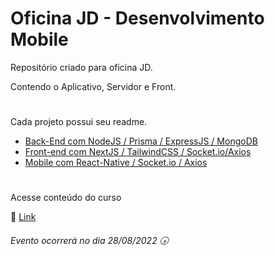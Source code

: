 # Oficina JD - Desenvolvimento Mobile
Repositório criado para oficina JD. 

Contendo o Aplicativo, Servidor e Front.
#
Cada projeto possui seu readme.

- [Back-End com NodeJS / Prisma / ExpressJS / MongoDB](https://github.com/eryc23/oficinajd/tree/main/back-end)
- [Front-end com NextJS / TailwindCSS / Socket.io/Axios](https://github.com/eryc23/oficinajd/tree/main/web)
- [Mobile com React-Native / Socket.io / Axios](https://github.com/eryc23/oficinajd/tree/main/mobile)


#
Acesse conteúdo do curso

:link: [Link](https://www.canva.com/design/DAFIG1_quQU/EJPj9Fs25J-z7hA3pAG-PA/view?utm_content=DAFIG1_quQU&utm_campaign=designshare&utm_medium=link2&utm_source=sharebutton)


###### Evento ocorrerá no dia 28/08/2022 🕟
